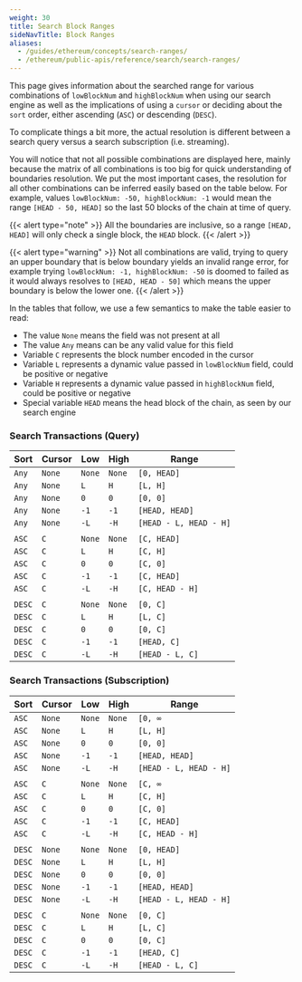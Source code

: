 ```yaml
---
weight: 30
title: Search Block Ranges
sideNavTitle: Block Ranges
aliases:
  - /guides/ethereum/concepts/search-ranges/
  - /ethereum/public-apis/reference/search/search-ranges/
---
```


This page gives information about the searched range for various combinations of `lowBlockNum` and
`highBlockNum` when using our search engine as well as the implications of using a `cursor` or deciding
about the `sort` order, either ascending (`ASC`) or descending (`DESC`).

To complicate things a bit more, the actual resolution is different between a search query versus
a search subscription (i.e. streaming).

You will notice that not all possible combinations are displayed here, mainly because the matrix
of all combinations is too big for quick understanding of boundaries resolution. We put the most
important cases, the resolution for all other combinations can be inferred easily based on
the table below. For example, values `lowBlockNum: -50, highBlockNum: -1` would mean the range
`[HEAD - 50, HEAD]` so the last 50 blocks of the chain at time of query.

{{< alert type="note" >}}
All the boundaries are inclusive, so a range `[HEAD, HEAD]` will only check a single block, the
`HEAD` block.
{{< /alert >}}

{{< alert type="warning" >}}
Not all combinations are valid, trying to query an upper boundary that is below boundary yields
an invalid range error, for example trying `lowBlockNum: -1, highBlockNum: -50` is doomed to failed
as it would always resolves to `[HEAD, HEAD - 50]` which means the upper boundary is below the lower
one.
{{< /alert >}}

In the tables that follow, we use a few semantics to make the table easier to read:

- The value `None` means the field was not present at all
- The value `Any` means can be any valid value for this field
- Variable `C` represents the block number encoded in the cursor
- Variable `L` represents a dynamic value passed in `lowBlockNum` field, could be positive or negative
- Variable `H` represents a dynamic value passed in `highBlockNum` field, could be positive or negative
- Special variable `HEAD` means the head block of the chain, as seen by our search engine

### Search Transactions (Query)

| Sort       | Cursor | Low    | High   | Range                  |
|------------|--------|--------|--------|------------------------|
| `Any`      | `None` | `None` | `None` | `[0, HEAD]`            |
| `Any`      | `None` | `L`    | `H`    | `[L, H]`               |
| `Any`      | `None` | `0`    | `0`    | `[0, 0]`               |
| `Any`      | `None` | `-1`   | `-1`   | `[HEAD, HEAD]`         |
| `Any`      | `None` | `-L`   | `-H`   | `[HEAD - L, HEAD - H]` |
|||||
| `ASC`      | `C`    | `None` | `None` | `[C, HEAD]`            |
| `ASC`      | `C`    | `L`    | `H`    | `[C, H]`               |
| `ASC`      | `C`    | `0`    | `0`    | `[C, 0]`               |
| `ASC`      | `C`    | `-1`   | `-1`   | `[C, HEAD]`            |
| `ASC`      | `C`    | `-L`   | `-H`   | `[C, HEAD - H]`        |
|||||
| `DESC`     | `C`    | `None` | `None` | `[0, C]`               |
| `DESC`     | `C`    | `L`    | `H`    | `[L, C]`               |
| `DESC`     | `C`    | `0`    | `0`    | `[0, C]`               |
| `DESC`     | `C`    | `-1`   | `-1`   | `[HEAD, C]`            |
| `DESC`     | `C`    | `-L`   | `-H`   | `[HEAD - L, C]`        |

### Search Transactions (Subscription)

| Sort       | Cursor | Low    | High   | Range                  |
|------------|--------|--------|--------|------------------------|
| `ASC`      | `None` | `None` | `None` | `[0, ∞`                |
| `ASC`      | `None` | `L`    | `H`    | `[L, H]`               |
| `ASC`      | `None` | `0`    | `0`    | `[0, 0]`               |
| `ASC`      | `None` | `-1`   | `-1`   | `[HEAD, HEAD]`         |
| `ASC`      | `None` | `-L`   | `-H`   | `[HEAD - L, HEAD - H]` |
|||||
| `ASC`      | `C`    | `None` | `None` | `[C, ∞`                |
| `ASC`      | `C`    | `L`    | `H`    | `[C, H]`               |
| `ASC`      | `C`    | `0`    | `0`    | `[C, 0]`               |
| `ASC`      | `C`    | `-1`   | `-1`   | `[C, HEAD]`            |
| `ASC`      | `C`    | `-L`   | `-H`   | `[C, HEAD - H]`        |
|||||
| `DESC`     | `None` | `None` | `None` | `[0, HEAD]`            |
| `DESC`     | `None` | `L`    | `H`    | `[L, H]`               |
| `DESC`     | `None` | `0`    | `0`    | `[0, 0]`               |
| `DESC`     | `None` | `-1`   | `-1`   | `[HEAD, HEAD]`         |
| `DESC`     | `None` | `-L`   | `-H`   | `[HEAD - L, HEAD - H]` |
|||||
| `DESC`     | `C`    | `None` | `None` | `[0, C]`               |
| `DESC`     | `C`    | `L`    | `H`    | `[L, C]`               |
| `DESC`     | `C`    | `0`    | `0`    | `[0, C]`               |
| `DESC`     | `C`    | `-1`   | `-1`   | `[HEAD, C]`            |
| `DESC`     | `C`    | `-L`   | `-H`   | `[HEAD - L, C]`        |
